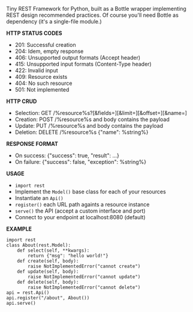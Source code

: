 Tiny REST Framework for Python,
built as a Bottle wrapper implementing REST design recommended practices.
Of course you'll need Bottle as dependency (it's a single-file module.)

**HTTP STATUS CODES**

  * 201: Successful creation
  * 204: Idem, empty response
  * 406: Unsupported output formats (Accept header)
  * 415: Unsupported input formats (Content-Type header)
  * 422: Invalid input
  * 409: Resource exists
  * 404: No such resource
  * 501: Not implemented

**HTTP CRUD**

  * Selection: GET /%resource%s?[&fields=][&limit=][&offset=][&name=]
  * Creation: POST /%resource%s and body contains the payload
  * Update: PUT /%resource%s and body contains the payload
  * Deletion: DELETE /%resource%s {"name": %string%}

**RESPONSE FORMAT**

  * On success: {"success": true, "result": …}
  * On failure: {"success": false, "exception": %string%}

**USAGE**

  - `import rest`
  - Implement the `Model()` base class for each of your resources
  - Instantiate an `Api()`
  - `register()` each URL path againts a resource instance
  - `serve()` the API (accept a custom interface and port)
  - Connect to your endpoint at localhost:8080 (default)

**EXAMPLE**

	import rest
	class About(rest.Model):
		def select(self, **kwargs):
			return {"msg": "hello world!"}
		def create(self, body):
			raise NotImplementedError("cannot create")
		def update(self, body):
			raise NotImplementedError("cannot update")
		def delete(self, body):
			raise NotImplementedError("cannot delete")
	api = rest.Api()
	api.register("/about", About())
	api.serve()

